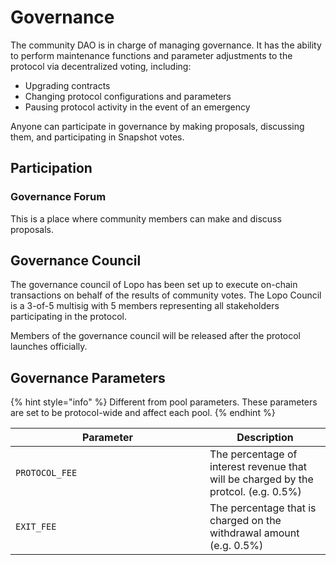 # Governance

The community DAO is in charge of managing governance. It has the ability to perform maintenance functions and parameter adjustments to the protocol via decentralized voting, including:

* Upgrading contracts
* Changing protocol configurations and parameters
* Pausing protocol activity in the event of an emergency

Anyone can participate in governance by making proposals, discussing them, and participating in Snapshot votes.

## Participation

### Governance Forum

This is a place where community members can make and discuss proposals.

## Governance Council

The governance council of Lopo has been set up to execute on-chain transactions on behalf of the results of community votes. The Lopo Council is a 3-of-5 multisig with 5 members representing all stakeholders participating in the protocol.

Members of the governance council will be released after the protocol launches officially.

## Governance Parameters

{% hint style="info" %}
Different from pool parameters. These parameters are set to be protocol-wide and affect each pool.
{% endhint %}

<table><thead><tr><th width="295">Parameter</th><th>Description</th></tr></thead><tbody><tr><td><code>PROTOCOL_FEE</code></td><td>The percentage of interest revenue that will be charged by the protcol. (e.g. 0.5%) </td></tr><tr><td><code>EXIT_FEE</code></td><td>The percentage that is charged on the withdrawal amount (e.g. 0.5%)</td></tr></tbody></table>
